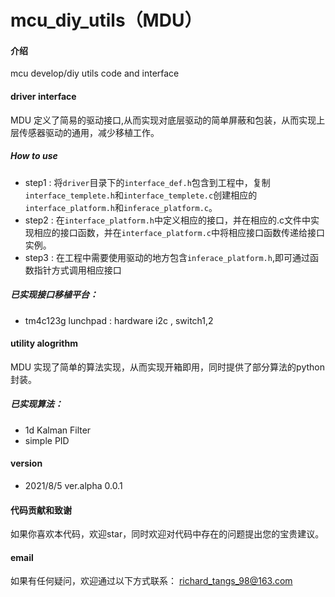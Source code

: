 # mcu_diy_utils（MDU）

#### 介绍
mcu develop/diy utils code and interface


#### driver interface
 MDU 定义了简易的驱动接口,从而实现对底层驱动的简单屏蔽和包装，从而实现上层传感器驱动的通用，减少移植工作。
 
##### How to use
 - step1 : 将`driver`目录下的`interface_def.h`包含到工程中，复制`interface_templete.h`和`interface_templete.c`创建相应的`interface_platform.h`和`inferace_platform.c`。
 - step2 : 在`interface_platform.h`中定义相应的接口，并在相应的.c文件中实现相应的接口函数，并在`interface_platform.c`中将相应接口函数传递给接口实例。
 - step3 : 在工程中需要使用驱动的地方包含`inferace_platform.h`,即可通过函数指针方式调用相应接口


##### 已实现接口移植平台：
- tm4c123g lunchpad : hardware i2c , switch1,2


#### utility alogrithm
MDU 实现了简单的算法实现，从而实现开箱即用，同时提供了部分算法的python封装。

##### 已实现算法：
- 1d Kalman Filter
- simple PID

#### version
- 2021/8/5 ver.alpha 0.0.1

#### 代码贡献和致谢

如果你喜欢本代码，欢迎star，同时欢迎对代码中存在的问题提出您的宝贵建议。

#### email
如果有任何疑问，欢迎通过以下方式联系：
    richard_tangs_98@163.com